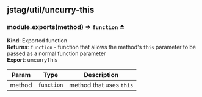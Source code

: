 <a name="module_jstag/util/uncurry-this"></a>

## jstag/util/uncurry-this
<a name="exp_module_jstag/util/uncurry-this--module.exports"></a>

### module.exports(method) ⇒ <code>function</code> ⏏
**Kind**: Exported function  
**Returns**: <code>function</code> - function that allows the method's `this` parameter to
    be passed as a normal function parameter  
**Export**: uncurryThis  

| Param | Type | Description |
| --- | --- | --- |
| method | <code>function</code> | method that uses `this` |

